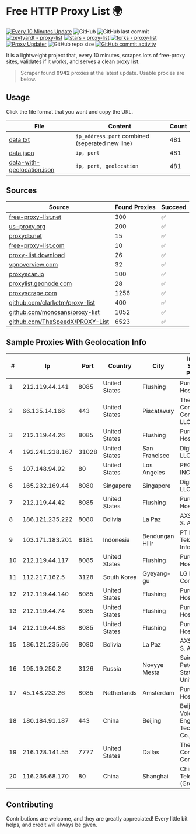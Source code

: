 
# Free HTTP Proxy List 🌍

[![Every 10 Minutes Update](https://github.com/mertguvencli/http-proxy-list/actions/workflows/main.yml/badge.svg?branch=main)](https://github.com/mertguvencli/http-proxy-list/actions/workflows/main.yml)
![GitHub](https://img.shields.io/github/license/mertguvencli/http-proxy-list)
![GitHub last commit](https://img.shields.io/github/last-commit/mertguvencli/http-proxy-list)
[![zevtyardt - proxy-list](https://img.shields.io/static/v1?label=zevtyardt&message=proxy-list&color=blue&logo=github)](https://github.com/zevtyardt/proxy-list "Go to GitHub repo")
[![stars - proxy-list](https://img.shields.io/github/stars/zevtyardt/proxy-list?style=social)](https://github.com/zevtyardt/proxy-list)
[![forks - proxy-list](https://img.shields.io/github/forks/zevtyardt/proxy-list?style=social)](https://github.com/zevtyardt/proxy-list)
[![Proxy Updater](https://github.com/zevtyardt/proxy-list/workflows/Proxy%20Updater/badge.svg)](https://github.com/zevtyardt/proxy-list/actions?query=workflow:"Proxy+Updater")
![GitHub repo size](https://img.shields.io/github/repo-size/zevtyardt/proxy-list)
[![GitHub commit activity](https://img.shields.io/github/commit-activity/m/zevtyardt/proxy-list?logo=commits)](https://github.com/zevtyardt/proxy-list/commits/main)

It is a lightweight project that, every 10 minutes, scrapes lots of free-proxy sites, validates if it works, and serves a clean proxy list.

> Scraper found **9942** proxies at the latest update. Usable proxies are below.

## Usage

Click the file format that you want and copy the URL.

|File|Content|Count|
|----|-------|-----|
|[data.txt](https://raw.githubusercontent.com/mertguvencli/http-proxy-list/main/proxy-list/data.txt)|`ip_address:port` combined (seperated new line)|481|
|[data.json](https://raw.githubusercontent.com/mertguvencli/http-proxy-list/main/proxy-list/data.json)|`ip, port`|481|
|[data-with-geolocation.json](https://raw.githubusercontent.com/mertguvencli/http-proxy-list/main/proxy-list/data-with-geolocation.json)|`ip, port, geolocation`|481|

## Sources

|Source|Found Proxies|Succeed|
|------|-------------|-------|
|[free-proxy-list.net](https://free-proxy-list.net)|300|✅|
|[us-proxy.org](https://www.us-proxy.org)|200|✅|
|[proxydb.net](http://proxydb.net)|15|✅|
|[free-proxy-list.com](https://free-proxy-list.com/?page=&port=&type%5B%5D=http&type%5B%5D=https&up_time=0&search=Search)|10|✅|
|[proxy-list.download](https://www.proxy-list.download/HTTP)|26|✅|
|[vpnoverview.com](https://vpnoverview.com/privacy/anonymous-browsing/free-proxy-servers)|32|✅|
|[proxyscan.io](https://www.proxyscan.io)|100|✅|
|[proxylist.geonode.com](https://proxylist.geonode.com/api/proxy-list?limit=300&page=1&sort_by=lastChecked&sort_type=desc&protocols=http,https)|28|✅|
|[proxyscrape.com](https://api.proxyscrape.com/v2/?request=displayproxies&protocol=http&timeout=10000&country=all&ssl=all&anonymity=all)|1256|✅|
|[github.com/clarketm/proxy-list](https://raw.githubusercontent.com/clarketm/proxy-list/master/proxy-list-raw.txt)|400|✅|
|[github.com/monosans/proxy-list](https://raw.githubusercontent.com/monosans/proxy-list/main/proxies/http.txt)|1052|✅|
|[github.com/TheSpeedX/PROXY-List](https://raw.githubusercontent.com/TheSpeedX/PROXY-List/master/http.txt)|6523|✅|


## Sample Proxies With Geolocation Info

|#|Ip|Port|Country|City|Internet Service Provider|
|-|--|----|-------|----|-------------------------|
|1|212.119.44.141|8085|United States|Flushing|PureVoltage Hosting Inc.|
|2|66.135.14.166|443|United States|Piscataway|The Constant Company, LLC|
|3|212.119.44.26|8085|United States|Flushing|PureVoltage Hosting Inc.|
|4|192.241.238.167|31028|United States|San Francisco|DigitalOcean, LLC|
|5|107.148.94.92|80|United States|Los Angeles|PEG TECH INC|
|6|165.232.169.44|8080|Singapore|Singapore|DigitalOcean, LLC|
|7|212.119.44.42|8085|United States|Flushing|PureVoltage Hosting Inc.|
|8|186.121.235.222|8080|Bolivia|La Paz|AXS Bolivia S. A.|
|9|103.171.183.201|8181|Indonesia|Bendungan Hilir|PT Hayat Teknologi Informatika|
|10|212.119.44.117|8085|United States|Flushing|PureVoltage Hosting Inc.|
|11|112.217.162.5|3128|South Korea|Gyeyang-gu|LG DACOM Corporation|
|12|212.119.44.140|8085|United States|Flushing|PureVoltage Hosting Inc.|
|13|212.119.44.74|8085|United States|Flushing|PureVoltage Hosting Inc.|
|14|212.119.44.88|8085|United States|Flushing|PureVoltage Hosting Inc.|
|15|186.121.235.66|8080|Bolivia|La Paz|AXS Bolivia S. A.|
|16|195.19.250.2|3126|Russia|Novyye Mesta|Saint Petersburg State University|
|17|45.148.233.26|8085|Netherlands|Amsterdam|PureVoltage Hosting Inc.|
|18|180.184.91.187|443|China|Beijing|Beijing Volcano Engine Technology Co., Ltd.|
|19|216.128.141.55|7777|United States|Dallas|The Constant Company|
|20|116.236.68.170|80|China|Shanghai|China Telecom (Group)|



## Contributing

Contributions are welcome, and they are greatly appreciated! Every
little bit helps, and credit will always be given.

